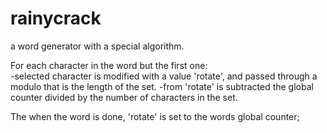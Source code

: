 # rainycrack
a word generator with a special algorithm.

For each character in the word but the first one:  
	-selected character is modified with a value 'rotate', and passed through a modulo that is the length of the set.
	-from 'rotate' is subtracted the global counter divided by the number of characters in the set.  

The when the word is done, 'rotate' is set to the words global counter; 

